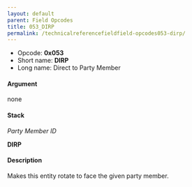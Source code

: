 ```yaml
---
layout: default
parent: Field Opcodes
title: 053_DIRP
permalink: /technicalreferencefieldfield-opcodes053-dirp/
---
```


-   Opcode: **0x053**
-   Short name: **DIRP**
-   Long name: Direct to Party Member

#### Argument

none

#### Stack

  
*Party Member ID*

**DIRP**

#### Description

Makes this entity rotate to face the given party member.
